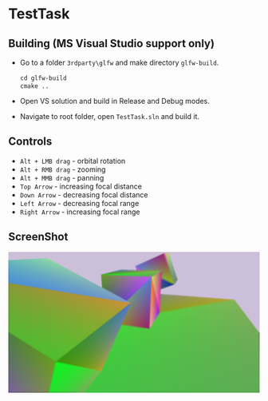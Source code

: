 # TestTask
## Building (MS Visual Studio support only)
- Go to a folder `3rdparty\glfw` and make directory `glfw-build`.

      cd glfw-build
      cmake ..

- Open VS solution and build in Release and Debug modes.
- Navigate to root folder, open `TestTask.sln` and build it.

## Controls
- `Alt + LMB drag` - orbital rotation
- `Alt + RMB drag` - zooming
- `Alt + MMB drag` - panning
- `Top Arrow` - increasing focal distance
- `Down Arrow` - decreasing focal distance
- `Left Arrow` - decreasing focal range
- `Right Arrow` - increasing focal range

## ScreenShot
![ScreenShot](https://github.com/ChesnokovArt/TestTask/blob/working/screenshot.PNG)
